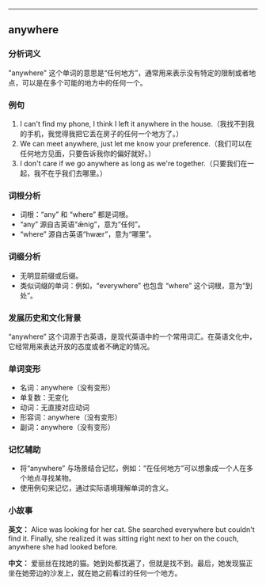 
---------------
## anywhere
### 分析词义
"anywhere" 这个单词的意思是“任何地方”，通常用来表示没有特定的限制或者地点，可以是在多个可能的地方中的任何一个。

### 例句
1. I can't find my phone, I think I left it anywhere in the house.（我找不到我的手机，我觉得我把它丢在房子的任何一个地方了。）
2. We can meet anywhere, just let me know your preference.（我们可以在任何地方见面，只要告诉我你的偏好就好。）
3. I don't care if we go anywhere as long as we're together.（只要我们在一起，我不在乎我们去哪里。）

### 词根分析
- 词根：“any” 和 “where” 都是词根。
- “any” 源自古英语“ǣnig”，意为“任何”。
- “where” 源自古英语“hwær”，意为“哪里”。

### 词缀分析
- 无明显前缀或后缀。
- 类似词缀的单词：例如，“everywhere” 也包含 “where” 这个词根，意为“到处”。

### 发展历史和文化背景
“anywhere” 这个词源于古英语，是现代英语中的一个常用词汇。在英语文化中，它经常用来表达开放的态度或者不确定的情况。

### 单词变形
- 名词：anywhere（没有变形）
- 单复数：无变化
- 动词：无直接对应动词
- 形容词：anywhere（没有变形）
- 副词：anywhere（没有变形）

### 记忆辅助
- 将“anywhere” 与场景结合记忆，例如：“在任何地方”可以想象成一个人在多个地点寻找某物。
- 使用例句来记忆，通过实际语境理解单词的含义。

### 小故事
**英文：** 
Alice was looking for her cat. She searched everywhere but couldn't find it. Finally, she realized it was sitting right next to her on the couch, anywhere she had looked before.

**中文：**
爱丽丝在找她的猫。她到处都找遍了，但就是找不到。最后，她发现猫正坐在她旁边的沙发上，就在她之前看过的任何一个地方。

